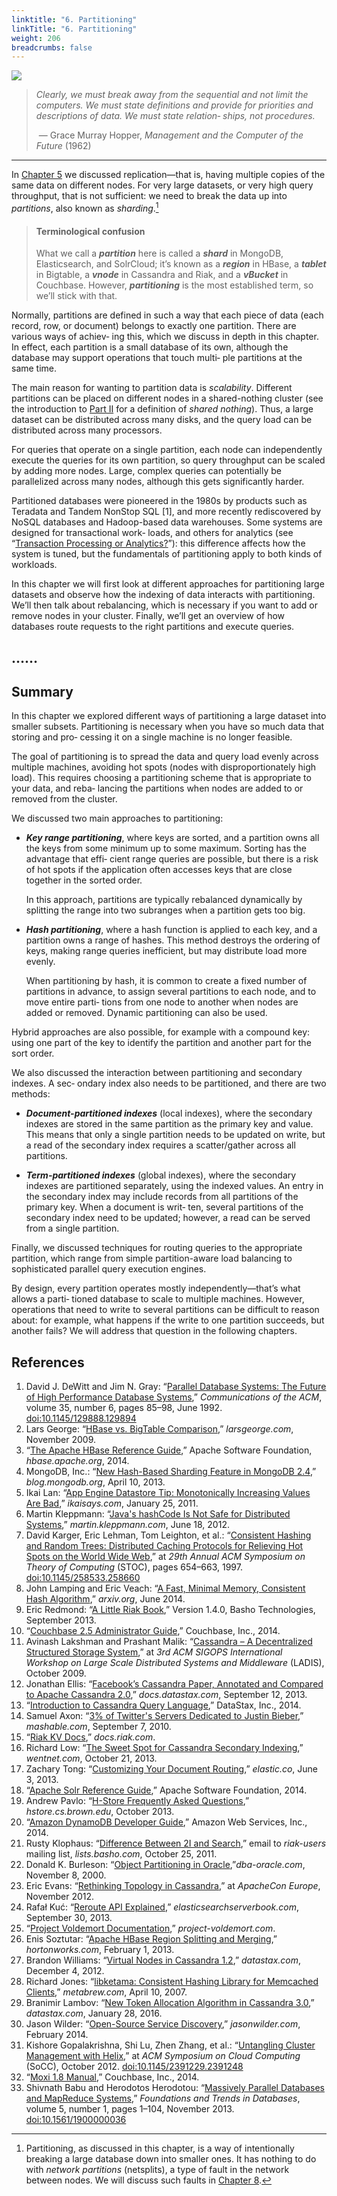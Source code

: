 ```yaml
---
linktitle: "6. Partitioning"
linkTitle: "6. Partitioning"
weight: 206
breadcrumbs: false
---
```



![](/img/ch6.png)

> *Clearly, we must break away from the sequential and not limit the computers. We must state definitions and provide for priorities and descriptions of data. We must state relation‐ ships, not procedures.*
>
> ​    — Grace Murray Hopper, *Management and the Computer of the Future* (1962)

-------------



In [Chapter 5](/en/ch5) we discussed replication—that is, having multiple copies of the same data on different nodes. For very large datasets, or very high query throughput, that is not sufficient: we need to break the data up into *partitions*, also known as *sharding*.[^i]

[^i]: Partitioning, as discussed in this chapter, is a way of intentionally breaking a large database down into smaller ones. It has nothing to do with *network partitions* (netsplits), a type of fault in the network between nodes. We will discuss such faults in [Chapter 8](/en/ch8).

> #### Terminological confusion
>
> What we call a ***partition*** here is called a ***shard*** in MongoDB, Elasticsearch, and SolrCloud; it’s known as a ***region*** in HBase, a ***tablet*** in Bigtable, a ***vnode*** in Cassandra and Riak, and a ***vBucket*** in Couchbase. However, ***partitioning*** is the most established term, so we’ll stick with that.
>

Normally, partitions are defined in such a way that each piece of data (each record, row, or document) belongs to exactly one partition. There are various ways of achiev‐ ing this, which we discuss in depth in this chapter. In effect, each partition is a small database of its own, although the database may support operations that touch multi‐ ple partitions at the same time.

The main reason for wanting to partition data is *scalability*. Different partitions can be placed on different nodes in a shared-nothing cluster (see the introduction to [Part II](/en/part-ii) for a definition of *shared nothing*). Thus, a large dataset can be distributed across many disks, and the query load can be distributed across many processors.

For queries that operate on a single partition, each node can independently execute the queries for its own partition, so query throughput can be scaled by adding more nodes. Large, complex queries can potentially be parallelized across many nodes, although this gets significantly harder.

Partitioned databases were pioneered in the 1980s by products such as Teradata and Tandem NonStop SQL [1], and more recently rediscovered by NoSQL databases and Hadoop-based data warehouses. Some systems are designed for transactional work‐ loads, and others for analytics (see “[Transaction Processing or Analytics?](/en/ch3#transaction-processing-or-analytics?)”): this difference affects how the system is tuned, but the fundamentals of partitioning apply to both kinds of workloads.

In this chapter we will first look at different approaches for partitioning large datasets and observe how the indexing of data interacts with partitioning. We’ll then talk about rebalancing, which is necessary if you want to add or remove nodes in your cluster. Finally, we’ll get an overview of how databases route requests to the right partitions and execute queries.


## ……



## Summary

In this chapter we explored different ways of partitioning a large dataset into smaller subsets. Partitioning is necessary when you have so much data that storing and pro‐ cessing it on a single machine is no longer feasible.

The goal of partitioning is to spread the data and query load evenly across multiple machines, avoiding hot spots (nodes with disproportionately high load). This requires choosing a partitioning scheme that is appropriate to your data, and reba‐ lancing the partitions when nodes are added to or removed from the cluster.

We discussed two main approaches to partitioning:

* ***Key range partitioning***, where keys are sorted, and a partition owns all the keys from some minimum up to some maximum. Sorting has the advantage that effi‐ cient range queries are possible, but there is a risk of hot spots if the application often accesses keys that are close together in the sorted order.

  In this approach, partitions are typically rebalanced dynamically by splitting the range into two subranges when a partition gets too big.

* ***Hash partitioning***, where a hash function is applied to each key, and a partition owns a range of hashes. This method destroys the ordering of keys, making range queries inefficient, but may distribute load more evenly.

  When partitioning by hash, it is common to create a fixed number of partitions in advance, to assign several partitions to each node, and to move entire parti‐ tions from one node to another when nodes are added or removed. Dynamic partitioning can also be used.

Hybrid approaches are also possible, for example with a compound key: using one part of the key to identify the partition and another part for the sort order.

We also discussed the interaction between partitioning and secondary indexes. A sec‐ ondary index also needs to be partitioned, and there are two methods:

* ***Document-partitioned indexes*** (local indexes), where the secondary indexes are stored in the same partition as the primary key and value. This means that only a single partition needs to be updated on write, but a read of the secondary index requires a scatter/gather across all partitions.

* ***Term-partitioned indexes*** (global indexes), where the secondary indexes are partitioned separately, using the indexed values. An entry in the secondary index may include records from all partitions of the primary key. When a document is writ‐ ten, several partitions of the secondary index need to be updated; however, a read can be served from a single partition.

Finally, we discussed techniques for routing queries to the appropriate partition, which range from simple partition-aware load balancing to sophisticated parallel query execution engines.

By design, every partition operates mostly independently—that’s what allows a parti‐ tioned database to scale to multiple machines. However, operations that need to write to several partitions can be difficult to reason about: for example, what happens if the write to one partition succeeds, but another fails? We will address that question in the following chapters.



## References

1. David J. DeWitt and Jim N. Gray: “[Parallel Database Systems: The Future of High Performance Database Systems](http://www.cs.cmu.edu/~pavlo/courses/fall2013/static/papers/dewittgray92.pdf),” *Communications of the ACM*, volume 35, number 6, pages 85–98, June 1992. [doi:10.1145/129888.129894](http://dx.doi.org/10.1145/129888.129894)
1. Lars George: “[HBase vs. BigTable Comparison](http://www.larsgeorge.com/2009/11/hbase-vs-bigtable-comparison.html),” *larsgeorge.com*, November 2009.
1. “[The Apache HBase Reference Guide](https://hbase.apache.org/book/book.html),” Apache Software Foundation, *hbase.apache.org*, 2014.
1. MongoDB, Inc.: “[New Hash-Based Sharding Feature in MongoDB 2.4](https://web.archive.org/web/20230610080235/https://www.mongodb.com/blog/post/new-hash-based-sharding-feature-in-mongodb-24),” *blog.mongodb.org*, April 10, 2013.
1. Ikai Lan: “[App Engine Datastore Tip: Monotonically Increasing Values Are Bad](http://ikaisays.com/2011/01/25/app-engine-datastore-tip-monotonically-increasing-values-are-bad/),” *ikaisays.com*, January 25, 2011.
1. Martin Kleppmann: “[Java's hashCode Is Not Safe for Distributed Systems](http://martin.kleppmann.com/2012/06/18/java-hashcode-unsafe-for-distributed-systems.html),” *martin.kleppmann.com*, June 18, 2012.
1. David Karger, Eric Lehman, Tom Leighton, et al.: “[Consistent Hashing and Random Trees: Distributed Caching Protocols for Relieving Hot Spots on the World Wide Web](https://www.akamai.com/site/en/documents/research-paper/consistent-hashing-and-random-trees-distributed-caching-protocols-for-relieving-hot-spots-on-the-world-wide-web-technical-publication.pdf),” at *29th Annual ACM Symposium on Theory of Computing* (STOC), pages 654–663, 1997. [doi:10.1145/258533.258660](http://dx.doi.org/10.1145/258533.258660)
1. John Lamping and Eric Veach: “[A Fast, Minimal Memory, Consistent Hash Algorithm](http://arxiv.org/pdf/1406.2294.pdf),” *arxiv.org*, June 2014.
1. Eric Redmond: “[A Little Riak Book](https://web.archive.org/web/20160807123307/http://www.littleriakbook.com/),” Version 1.4.0, Basho Technologies, September 2013.
1. “[Couchbase 2.5 Administrator Guide](http://docs.couchbase.com/couchbase-manual-2.5/cb-admin/),” Couchbase, Inc., 2014.
1. Avinash Lakshman and Prashant Malik: “[Cassandra – A Decentralized Structured Storage System](http://www.cs.cornell.edu/Projects/ladis2009/papers/Lakshman-ladis2009.PDF),” at *3rd ACM SIGOPS International Workshop on Large Scale Distributed Systems and Middleware* (LADIS), October 2009.
1. Jonathan Ellis: “[Facebook’s Cassandra Paper, Annotated and Compared to Apache Cassandra 2.0](https://docs.datastax.com/en/articles/cassandra/cassandrathenandnow.html),” *docs.datastax.com*, September 12, 2013.
1. “[Introduction to Cassandra Query Language](https://docs.datastax.com/en/cql-oss/3.1/cql/cql_intro_c.html),” DataStax, Inc., 2014.
1. Samuel Axon: “[3% of Twitter's Servers Dedicated to Justin Bieber](https://web.archive.org/web/20201109041636/https://mashable.com/2010/09/07/justin-bieber-twitter/?europe=true),” *mashable.com*, September 7, 2010.
1. “[Riak KV Docs](https://docs.riak.com/riak/kv/latest/index.html),” *docs.riak.com*.
1. Richard Low: “[The Sweet Spot for Cassandra Secondary Indexing](https://web.archive.org/web/20190831132955/http://www.wentnet.com/blog/?p=77),” *wentnet.com*, October 21, 2013.
1. Zachary Tong: “[Customizing Your Document Routing](https://www.elastic.co/blog/customizing-your-document-routing/),” *elastic.co*, June 3, 2013.
1. “[Apache Solr Reference Guide](https://cwiki.apache.org/confluence/display/solr/Apache+Solr+Reference+Guide),” Apache Software Foundation, 2014.
1. Andrew Pavlo: “[H-Store Frequently Asked Questions](http://hstore.cs.brown.edu/documentation/faq/),” *hstore.cs.brown.edu*, October 2013.
1. “[Amazon DynamoDB Developer Guide](http://docs.aws.amazon.com/amazondynamodb/latest/developerguide/),” Amazon Web Services, Inc., 2014.
1. Rusty Klophaus: “[Difference Between 2I and Search](https://web.archive.org/web/20150926053350/http://lists.basho.com/pipermail/riak-users_lists.basho.com/2011-October/006220.html),” email to *riak-users* mailing list, *lists.basho.com*, October 25, 2011.
1. Donald K. Burleson: “[Object Partitioning in Oracle](http://www.dba-oracle.com/art_partit.htm),”*dba-oracle.com*, November 8, 2000.
1. Eric Evans: “[Rethinking Topology in Cassandra](http://www.slideshare.net/jericevans/virtual-nodes-rethinking-topology-in-cassandra),” at *ApacheCon Europe*, November 2012.
1. Rafał Kuć: “[Reroute API Explained](https://web.archive.org/web/20190706215750/http://elasticsearchserverbook.com/reroute-api-explained/),” *elasticsearchserverbook.com*, September 30, 2013.
1. “[Project Voldemort Documentation](https://web.archive.org/web/20250107145644/http://www.project-voldemort.com/voldemort/),” *project-voldemort.com*.
1. Enis Soztutar: “[Apache HBase Region Splitting and Merging](http://hortonworks.com/blog/apache-hbase-region-splitting-and-merging/),” *hortonworks.com*, February 1, 2013.
1. Brandon Williams: “[Virtual Nodes in Cassandra 1.2](http://www.datastax.com/dev/blog/virtual-nodes-in-cassandra-1-2),” *datastax.com*, December 4, 2012.
1. Richard Jones: “[libketama: Consistent Hashing Library for Memcached Clients](https://www.metabrew.com/article/libketama-consistent-hashing-algo-memcached-clients),” *metabrew.com*, April 10, 2007.
1. Branimir Lambov: “[New Token Allocation Algorithm in Cassandra 3.0](http://www.datastax.com/dev/blog/token-allocation-algorithm),” *datastax.com*, January 28, 2016.
1. Jason Wilder: “[Open-Source Service Discovery](http://jasonwilder.com/blog/2014/02/04/service-discovery-in-the-cloud/),” *jasonwilder.com*, February 2014.
1. Kishore Gopalakrishna, Shi Lu, Zhen Zhang, et al.: “[Untangling Cluster Management with Helix](http://www.socc2012.org/helix_onecol.pdf?attredirects=0),” at *ACM Symposium on Cloud Computing* (SoCC), October 2012. [doi:10.1145/2391229.2391248](http://dx.doi.org/10.1145/2391229.2391248)
1. “[Moxi 1.8 Manual](http://docs.couchbase.com/moxi-manual-1.8/),” Couchbase, Inc., 2014.
1. Shivnath Babu and Herodotos Herodotou: “[Massively Parallel Databases and MapReduce Systems](https://www.microsoft.com/en-us/research/wp-content/uploads/2013/11/db-mr-survey-final.pdf),” *Foundations and Trends in Databases*, volume 5, number 1, pages 1–104, November 2013. [doi:10.1561/1900000036](http://dx.doi.org/10.1561/1900000036)
